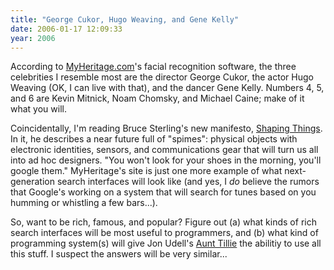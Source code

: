 ```yaml
---
title: "George Cukor, Hugo Weaving, and Gene Kelly"
date: 2006-01-17 12:09:33
year: 2006
---
```

<p>According to <a href="http://www.myheritage.com">MyHeritage.com</a>'s facial recognition software, the three celebrities I resemble most are the director George Cukor, the actor Hugo Weaving (OK, I can live with that), and the dancer Gene Kelly.  Numbers 4, 5, and 6 are Kevin Mitnick, Noam Chomsky, and Michael Caine; make of it what you will.</p>

<p>Coincidentally, I'm reading Bruce Sterling's new manifesto, <a href="http://mitpress.mit.edu/catalog/item/default.asp?ttype=2&amp;tid=10602">Shaping Things</a>.  In it, he describes a near future full of "spimes": physical objects with electronic identities, sensors, and communications gear that will turn us all into ad hoc designers.  "You won't look for your shoes in the morning,  you'll google them."  MyHeritage's site is just one more example of what next-generation search interfaces will look like (and yes, I <em>do</em> believe the rumors that Google's working on a system that will search for tunes based on you humming or whistling a few bars...).</p>

<p>So, want to be rich, famous, and popular? Figure out (a) what kinds of rich search interfaces will be most useful to programmers, and (b) what kind of programming system(s) will give Jon Udell's <a href="http://weblog.infoworld.com/udell/2004/04/04.html">Aunt Tillie</a> the abilitiy to use all this stuff.  I suspect the answers will be very similar...</p>

